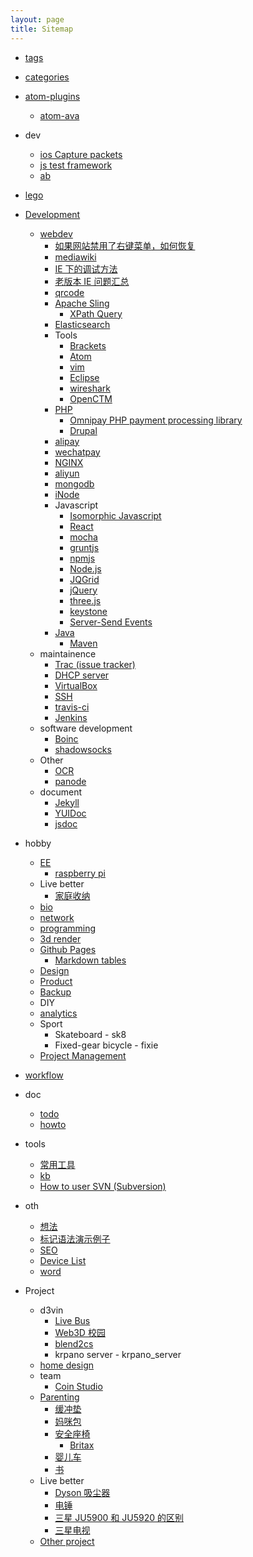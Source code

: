 ```yaml
---
layout: page
title: Sitemap
---
```


- [tags](/tags.html)
- [categories](/categories.html)

- [atom-plugins](/atom-plugins/index.html)
  - [atom-ava](/atom-plugins/atom-ava.html)
- dev
  - [ios Capture packets](/dev/ios-capture-packets.html)
  - [js test framework](/dev/js-test-framework.html)
  - [ab](/dev/ab.html)
- [lego](/lego/index.html)

- [Development](development/index.html)
  - [webdev](webdev)
    - [如果网站禁用了右键菜单，如何恢复](js_re-enable-right-click-when-web-pages-turn-it-off)
    - [mediawiki](mediawiki)
    - [IE 下的调试方法](debug-in-ie)
    - [老版本 IE 问题汇总](old-ie-problem)
    - [qrcode](qrcode)
    - [Apache Sling](apache-sling)
      - [XPath Query](jcr-xpath-query)
    - [Elasticsearch](elasticsearch)
    - Tools
      - [Brackets](brackets)
      - [Atom](atom)
      - [vim](vim)
      - [Eclipse](eclipse)
      - [wireshark](wireshark)
      - [OpenCTM](openctm)
    - [PHP](php)
      - [Omnipay PHP payment processing library](omnipay)
      - [Drupal](drupal)
    - [alipay](alipay)
    - [wechatpay](wechatpay)
    - [NGINX](nginx)
    - [aliyun](aliyun)
    - [mongodb](mongodb)
    - [iNode](inode)
    - Javascript
      - [Isomorphic Javascript](isomorphic-javascript)
      - [React](react)
      - [mocha](mocha)
      - [gruntjs](gruntjs)
      - [npmjs](npmjs)
      - [Node.js](nodejs)
      - [JQGrid](jqgrid)
      - [jQuery](jquery)
      - [three.js](threejs)
      - [keystone](keystone)
      - [Server-Send Events](server-send-events)
    - [Java](java.html)
      - [Maven](maven.html)
  - maintainence
    - [Trac (issue tracker)](trac)
    - [DHCP server](dhcp-server)
    - [VirtualBox](virtualbox)
    - [SSH](ssh)
    - [travis-ci](travis-ci)
    - [Jenkins](jenkins)
  - software development
    - [Boinc](boinc)
    - [shadowsocks](shadowsocks)
  - Other
    - [OCR](ocr)
    - [panode](panode)
  - document
    - [Jekyll](jekyll)
    - [YUIDoc](yuidoc)
    - [jsdoc](jsdoc)
- hobby
  - [EE](ee)
    - [raspberry pi](raspberry_pi)
  - Live better
    - [家庭收纳](home_organization)
  - [bio](bio)
  - [network](network)
  - [programming](programming)
  - [3d render](3d-render)
  - [Github Pages](/development/github-pages/github-page.html)
    - [Markdown tables](/kramdown.html#table)
  - [Design](ui-design)
  - [Product](product)
  - [Backup](backup)
  - DIY
  - [analytics](analytics)
  - Sport
    - Skateboard - sk8
    - Fixed-gear bicycle - fixie
  - [Project Management](project-management)
- [workflow](workflow)
- doc
  - [todo](todo)
  - [howto](howto)
- tools
  - [常用工具](tools)
  - [kb](kb)
  - [How to user SVN (Subversion)](svn)
- oth
  - [想法](想法)
  - [标记语法演示例子](github-page-markdown-syntax-demo)
  - [SEO](seo)
  - [Device List](device_list)
  - [word](word)
- Project
  - d3vin
    - [Live Bus](proj_LiveBus)
    - [Web3D 校园](web3d_school)
    - [blend2cs](blend2cs)
    - krpano server - krpano_server
  - [home design](/home_design.html)
  - team
    - [Coin Studio](proj_CoinStudio)
  - [Parenting](parenting)
    - [缓冲垫](缓冲垫)
    - [妈咪包](diapers_bag)
    - [安全座椅](car-seat)
      - [Britax](britax)
    - [婴儿车](stroller)
    - [书](childrens-books)
  - Live better
    - [Dyson 吸尘器](dyson)
    - [电锤](hammer-drill)
    - [三星 JU5900 和 JU5920 的区别](samsung_ju5900_vs_ju5920)
    - [三星电视](samsung-tv)
  - [Other project](oth_project)
